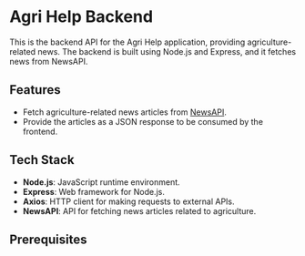 # Agri Help Backend

This is the backend API for the Agri Help application, providing agriculture-related news. The backend is built using Node.js and Express, and it fetches news from NewsAPI.

## Features

- Fetch agriculture-related news articles from [NewsAPI](https://newsapi.org).
- Provide the articles as a JSON response to be consumed by the frontend.

## Tech Stack

- **Node.js**: JavaScript runtime environment.
- **Express**: Web framework for Node.js.
- **Axios**: HTTP client for making requests to external APIs.
- **NewsAPI**: API for fetching news articles related to agriculture.

## Prerequisites
